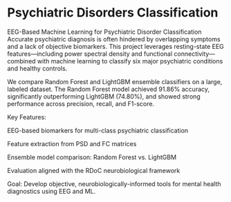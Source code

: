 # Psychiatric Disorders Classification
EEG-Based Machine Learning for Psychiatric Disorder Classification
Accurate psychiatric diagnosis is often hindered by overlapping symptoms and a lack of objective biomarkers. This project leverages resting-state EEG features—including power spectral density and functional connectivity—combined with machine learning to classify six major psychiatric conditions and healthy controls.

We compare Random Forest and LightGBM ensemble classifiers on a large, labeled dataset. The Random Forest model achieved 91.86% accuracy, significantly outperforming LightGBM (74.80%), and showed strong performance across precision, recall, and F1-score.

Key Features:

EEG-based biomarkers for multi-class psychiatric classification

Feature extraction from PSD and FC matrices

Ensemble model comparison: Random Forest vs. LightGBM

Evaluation aligned with the RDoC neurobiological framework

Goal: Develop objective, neurobiologically-informed tools for mental health diagnostics using EEG and ML.
